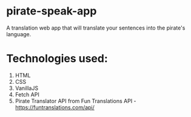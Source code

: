 # pirate-speak-app

A translation web app that will translate your sentences into the pirate's language.

# Technologies used:

1. HTML
2. CSS
3. VanillaJS
4. Fetch API
5. Pirate Translator API from Fun Translations API - https://funtranslations.com/api/
